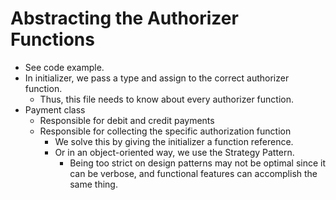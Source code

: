 # Abstracting the Authorizer Functions

* See code example.
* In initializer, we pass a type and assign to the correct authorizer function.
  * Thus, this file needs to know about every authorizer function.
* Payment class
  * Responsible for debit and credit payments
  * Responsible for collecting the specific authorization function
    * We solve this by giving the initializer a function reference.
    * Or in an object-oriented way, we use the Strategy Pattern.
      * Being too strict on design patterns may not be optimal since it can be verbose, and 
        functional features can accomplish the same thing.
